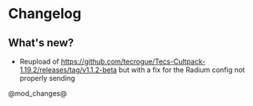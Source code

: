 # Changelog

## What's new?

- Reupload of https://github.com/tecrogue/Tecs-Cultpack-1.19.2/releases/tag/v1.1.2-beta but with a fix for the Radium config not properly sending

@mod_changes@

